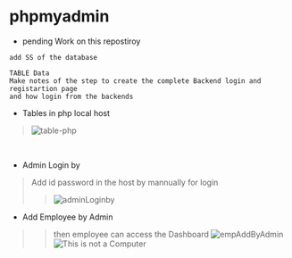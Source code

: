 # phpmyadmin

* pending Work on this repostiroy 
```
add SS of the database 

TABLE Data
Make notes of the step to create the complete Backend login and registartion page
and how login from the backends
```

* Tables in php local host
> ![table-php](https://user-images.githubusercontent.com/72404186/147660433-eefc5fbc-ce47-45f7-8b49-887ed65a789d.PNG)

<br />

* Admin Login by
> Add id password in the host by mannually for login 
>> ![adminLoginby](https://user-images.githubusercontent.com/72404186/147578270-5569efc8-a284-4a62-9284-f8270463d87f.PNG)

* Add Employee by Admin
>> then employee can access the Dashboard 
>> ![empAddByAdmin](https://user-images.githubusercontent.com/72404186/147578553-683aa3ee-3e9b-4b1b-80e8-f43be8e40173.PNG)
![This is not a Computer](https://user-images.githubusercontent.com/72404186/147660554-9b089adc-ff8f-4781-a91c-44d7d9865147.png)
